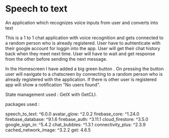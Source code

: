 # Speech to text

An application which recognizes voice inputs from user and converts into text

This is a 1 to 1 chat application with voice recognition and gets connected to a random person who is already registered. 
User have to auhtenticate with their google account for loggin into the app.
User will get their chat history back when they meet next time.
User will have to wait and get response from the other before sending the next message.

In the Homescreen I have added a big green button . On pressing the button user will navigate to a chatscreen by connecting to a random person who is already registered with the application. If there is other user is registered app will show a notification "No users found".

State management used : GetX with GetCLI.

packages used :

  speech_to_text: ^6.0.0
  avatar_glow: ^2.0.2
  firebase_core: ^1.24.0
  firebase_database: ^9.1.6
  firebase_auth: ^3.11.1
  cloud_firestore: ^3.5.0
  google_sign_in: ^5.4.2
  chat_bubbles: ^1.3.1
  connectivity_plus: ^2.3.9
  cached_network_image: ^3.2.2
  get: 4.6.5
